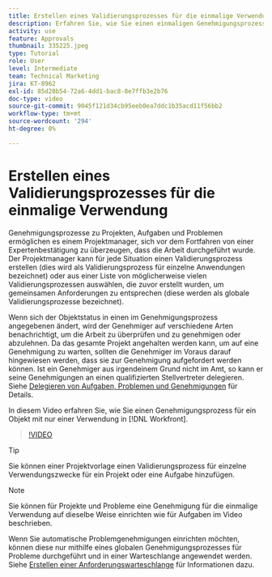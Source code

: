 ```yaml
---
title: Erstellen eines Validierungsprozesses für die einmalige Verwendung
description: Erfahren Sie, wie Sie einen einmaligen Genehmigungsprozess für ein Projekt, eine Aufgabe oder ein Problem in Workfront erstellen.
activity: use
feature: Approvals
thumbnail: 335225.jpeg
type: Tutorial
role: User
level: Intermediate
team: Technical Marketing
jira: KT-8962
exl-id: 85d28b54-72a6-4dd1-bac8-8e7ffb3e2b76
doc-type: video
source-git-commit: 9045f121d34cb95eeb0ea7ddc1b35acd11f56bb2
workflow-type: tm+mt
source-wordcount: '294'
ht-degree: 0%

---
```


# Erstellen eines Validierungsprozesses für die einmalige Verwendung

Genehmigungsprozesse zu Projekten, Aufgaben und Problemen ermöglichen es einem Projektmanager, sich vor dem Fortfahren von einer Expertenbestätigung zu überzeugen, dass die Arbeit durchgeführt wurde. Der Projektmanager kann für jede Situation einen Validierungsprozess erstellen (dies wird als Validierungsprozess für einzelne Anwendungen bezeichnet) oder aus einer Liste von möglicherweise vielen Validierungsprozessen auswählen, die zuvor erstellt wurden, um gemeinsamen Anforderungen zu entsprechen (diese werden als globale Validierungsprozesse bezeichnet).

Wenn sich der Objektstatus in einen im Genehmigungsprozess angegebenen ändert, wird der Genehmiger auf verschiedene Arten benachrichtigt, um die Arbeit zu überprüfen und zu genehmigen oder abzulehnen. Da das gesamte Projekt angehalten werden kann, um auf eine Genehmigung zu warten, sollten die Genehmiger im Voraus darauf hingewiesen werden, dass sie zur Genehmigung aufgefordert werden können. Ist ein Genehmiger aus irgendeinem Grund nicht im Amt, so kann er seine Genehmigungen an einen qualifizierten Stellvertreter delegieren. Siehe [Delegieren von Aufgaben, Problemen und Genehmigungen](https://experienceleague.adobe.com/docs/workfront-learn/tutorials-workfront/manage-work/approval-processes-and-milestone-paths/delegate-approvals.html) für Details.

In diesem Video erfahren Sie, wie Sie einen Genehmigungsprozess für ein Objekt mit nur einer Verwendung in [!DNL  Workfront].

>[!VIDEO](https://video.tv.adobe.com/v/335225/?quality=12&learn=on)

>[!TIP]
>
>Sie können einer Projektvorlage einen Validierungsprozess für einzelne Verwendungszwecke für ein Projekt oder eine Aufgabe hinzufügen.

>[!NOTE]
>
>Sie können für Projekte und Probleme eine Genehmigung für die einmalige Verwendung auf dieselbe Weise einrichten wie für Aufgaben im Video beschrieben.
>
>Wenn Sie automatische Problemgenehmigungen einrichten möchten, können diese nur mithilfe eines globalen Genehmigungsprozesses für Probleme durchgeführt und in einer Warteschlange angewendet werden. Siehe [Erstellen einer Anforderungswarteschlange](https://experienceleague.adobe.com/docs/workfront/using/manage-work/requests/create-and-manage-request-queues/create-request-queue.html) für Informationen dazu.

